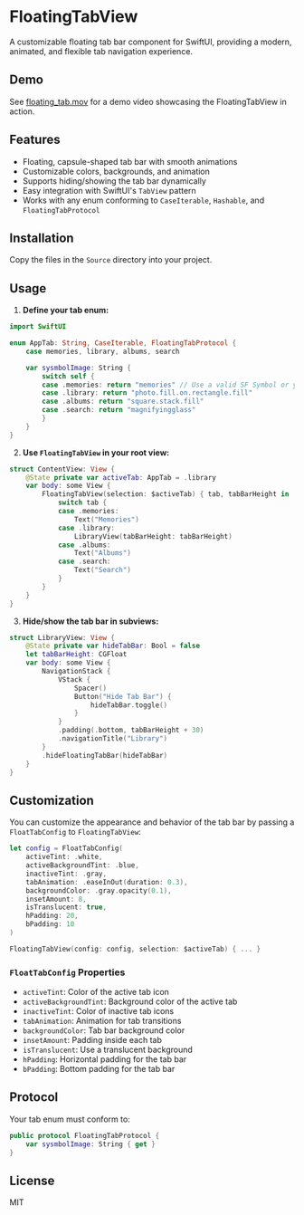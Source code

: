# FloatingTabView

A customizable floating tab bar component for SwiftUI, providing a modern, animated, and flexible tab navigation experience. 

## Demo

See [floating_tab.mov](./floating_tab.mov) for a demo video showcasing the FloatingTabView in action.

## Features
- Floating, capsule-shaped tab bar with smooth animations
- Customizable colors, backgrounds, and animation
- Supports hiding/showing the tab bar dynamically
- Easy integration with SwiftUI's `TabView` pattern
- Works with any enum conforming to `CaseIterable`, `Hashable`, and `FloatingTabProtocol`

## Installation
Copy the files in the `Source` directory into your project.

## Usage

1. **Define your tab enum:**
```swift
import SwiftUI

enum AppTab: String, CaseIterable, FloatingTabProtocol {
    case memories, library, albums, search

    var sysmbolImage: String {
        switch self {
        case .memories: return "memories" // Use a valid SF Symbol or your asset name
        case .library: return "photo.fill.on.rectangle.fill"
        case .albums: return "square.stack.fill"
        case .search: return "magnifyingglass"
        }
    }
}
```

2. **Use `FloatingTabView` in your root view:**
```swift
struct ContentView: View {
    @State private var activeTab: AppTab = .library
    var body: some View {
        FloatingTabView(selection: $activeTab) { tab, tabBarHeight in
            switch tab {
            case .memories:
                Text("Memories")
            case .library:
                LibraryView(tabBarHeight: tabBarHeight)
            case .albums:
                Text("Albums")
            case .search:
                Text("Search")
            }
        }
    }
}
```

3. **Hide/show the tab bar in subviews:**
```swift
struct LibraryView: View {
    @State private var hideTabBar: Bool = false
    let tabBarHeight: CGFloat
    var body: some View {
        NavigationStack {
            VStack {
                Spacer()
                Button("Hide Tab Bar") {
                    hideTabBar.toggle()
                }
            }
            .padding(.bottom, tabBarHeight + 30)
            .navigationTitle("Library")
        }
        .hideFloatingTabBar(hideTabBar)
    }
}
```

## Customization
You can customize the appearance and behavior of the tab bar by passing a `FloatTabConfig` to `FloatingTabView`:
```swift
let config = FloatTabConfig(
    activeTint: .white,
    activeBackgroundTint: .blue,
    inactiveTint: .gray,
    tabAnimation: .easeInOut(duration: 0.3),
    backgroundColor: .gray.opacity(0.1),
    insetAmount: 8,
    isTranslucent: true,
    hPadding: 20,
    bPadding: 10
)

FloatingTabView(config: config, selection: $activeTab) { ... }
```

### `FloatTabConfig` Properties
- `activeTint`: Color of the active tab icon
- `activeBackgroundTint`: Background color of the active tab
- `inactiveTint`: Color of inactive tab icons
- `tabAnimation`: Animation for tab transitions
- `backgroundColor`: Tab bar background color
- `insetAmount`: Padding inside each tab
- `isTranslucent`: Use a translucent background
- `hPadding`: Horizontal padding for the tab bar
- `bPadding`: Bottom padding for the tab bar

## Protocol
Your tab enum must conform to:
```swift
public protocol FloatingTabProtocol {
    var sysmbolImage: String { get }
}
```

## License
MIT 